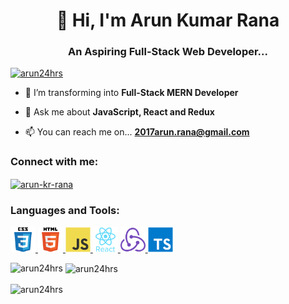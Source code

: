 <h1 align="center">👋 Hi, I'm Arun Kumar Rana</h1>
<h3 align="center">An Aspiring Full-Stack Web Developer...</h3>

<p align="left"> <a href="https://github.com/ryo-ma/github-profile-trophy"><img src="https://github-profile-trophy.vercel.app/?username=arun24hrs" alt="arun24hrs" /></a> </p>

- 🦾 I’m transforming into **Full-Stack MERN Developer**

- 💬 Ask me about **JavaScript, React and Redux**

- 📫 You can reach me on... **2017arun.rana@gmail.com**

<h3 align="left">Connect with me:</h3>
<p align="left">
<a href="https://linkedin.com/in/arun-kr-rana" target="blank"><img align="center" src="https://raw.githubusercontent.com/rahuldkjain/github-profile-readme-generator/master/src/images/icons/Social/linked-in-alt.svg" alt="arun-kr-rana" height="30" width="40" /></a>
</p>

<h3 align="left">Languages and Tools:</h3>
<p align="left"> <a href="https://www.w3schools.com/css/" target="_blank" rel="noreferrer"> <img src="https://raw.githubusercontent.com/devicons/devicon/master/icons/css3/css3-original-wordmark.svg" alt="css3" width="40" height="40"/> </a> <a href="https://www.w3.org/html/" target="_blank" rel="noreferrer"> <img src="https://raw.githubusercontent.com/devicons/devicon/master/icons/html5/html5-original-wordmark.svg" alt="html5" width="40" height="40"/> </a> <a href="https://developer.mozilla.org/en-US/docs/Web/JavaScript" target="_blank" rel="noreferrer"> <img src="https://raw.githubusercontent.com/devicons/devicon/master/icons/javascript/javascript-original.svg" alt="javascript" width="40" height="40"/> </a> <a href="https://reactjs.org/" target="_blank" rel="noreferrer"> <img src="https://raw.githubusercontent.com/devicons/devicon/master/icons/react/react-original-wordmark.svg" alt="react" width="40" height="40"/> </a> <a href="https://redux.js.org" target="_blank" rel="noreferrer"> <img src="https://raw.githubusercontent.com/devicons/devicon/master/icons/redux/redux-original.svg" alt="redux" width="40" height="40"/> </a> <a href="https://www.typescriptlang.org/" target="_blank" rel="noreferrer"> <img src="https://raw.githubusercontent.com/devicons/devicon/master/icons/typescript/typescript-original.svg" alt="typescript" width="40" height="40"/> </a> </p>

<p><img align="left" src="https://github-readme-stats.vercel.app/api/top-langs?username=arun24hrs&show_icons=true&locale=en&layout=compact" alt="arun24hrs" /></p>

<p>&nbsp;<img align="center" src="https://github-readme-stats.vercel.app/api?username=arun24hrs&show_icons=true&locale=en" alt="arun24hrs" /></p>

<p><img align="center" src="https://github-readme-streak-stats.herokuapp.com/?user=arun24hrs&" alt="arun24hrs" /></p>
